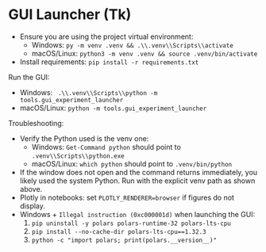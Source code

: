 # GUI Launcher (Tk)

- Ensure you are using the project virtual environment:
  - Windows: `py -m venv .venv && .\\.venv\\Scripts\\activate`
  - macOS/Linux: `python3 -m venv .venv && source .venv/bin/activate`
- Install requirements: `pip install -r requirements.txt`

Run the GUI:
- Windows: ` .\\.venv\\Scripts\\python -m tools.gui_experiment_launcher`
- macOS/Linux: `python -m tools.gui_experiment_launcher`

Troubleshooting:
- Verify the Python used is the venv one:
  - Windows: `Get-Command python` should point to `.venv\\Scripts\\python.exe`
  - macOS/Linux: `which python` should point to `.venv/bin/python`
- If the window does not open and the command returns immediately, you likely used the system Python. Run with the explicit venv path as shown above.
- Plotly in notebooks: set `PLOTLY_RENDERER=browser` if figures do not display.
- Windows + `Illegal instruction (0xc000001d)` when launching the GUI:
  1. `pip uninstall -y polars polars-runtime-32 polars-lts-cpu`
  2. `pip install --no-cache-dir polars-lts-cpu==1.32.3`
  3. `python -c "import polars; print(polars.__version__)"`
